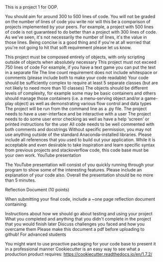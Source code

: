 This is a project 1 for OOP. 

You should aim for around 300 to 500 lines of code. You will not be graded on the number of lines of code you write nor will this be a comparison of projects implemented by your peers. For example, a project with 500 lines of code is not guaranteed to do better than a project with 300 lines of code. As we've seen, it's not necessarily the number of lines, it's the value in those lines. Being concise is a good thing and if you're at all worried that you're not going to hit that soft requirement please let us know.

This project must be composed entirely of objects, with only scripting outside of objects when absolutely necessary
This project must not exceed 750 lines of code
For example, if you have a text game you can put the text in a separate file
The line count requirement does not include whitespace or comments (please include both to make your code readable)
Your code should be sufficiently complex to require at least 5 separate classes (but are not likely to need more than 10 classes)
The objects should be different levels of complexity, for example some may be basic containers and others should manage those containers (i.e. a menu-serving object and/or a game-play object) as well as demonstrating various flow control and data types
The project will be run from the command line as a .py file.
The project needs to have a user-interface and be interactive with a user
The project needs to do some user error checking as well as have a help 'screen' or printed instructions for the user
All code needs to be well commented with both comments and docstrings
Without specific permission, you may not use anything outside of the standard Anaconda-installed libraries.
Please include all references that you used to build out your application.
While it is acceptable and even desirable to take inspiration and learn specific syntax from previous projects and stackoverflow code, this code base must be your own work.
YouTube presentation

The YouTube presentation will consist of you quickly running through your program to show some of the interesting features. Please include an explanation of your code also. Overall the presentation should be no more than 5 minutes.

Reflection Document (10 points)

When submitting your final code, include a ~one page reflection document containing:

Instructions about how we should go about testing and using your project
What you completed and anything that you didn't complete in the project that you would finish later
Discuss challenges you faced and how you overcame them
Please make this document a pdf before uploading to github!
For advanced students

You might want to use proactive packaging for your code base to present it in a professional manner
Cookiecutter is an easy way to see what a production product requires:
https://cookiecutter.readthedocs.io/en/1.7.2/